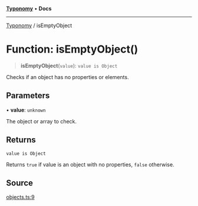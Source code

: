 [**Typonomy**](../README.md) • **Docs**

***

[Typonomy](../globals.md) / isEmptyObject

# Function: isEmptyObject()

> **isEmptyObject**(`value`): `value is Object`

Checks if an object has no properties or elements.

## Parameters

• **value**: `unknown`

The object or array to check.

## Returns

`value is Object`

Returns `true` if value is an object with no properties, `false` otherwise.

## Source

[objects.ts:9](https://github.com/softcraft-development/typonomy/blob/37d2aadc75ec0bb1bcd45938f3aae7730dc0182e/src/objects.ts#L9)
